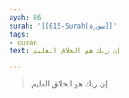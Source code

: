 ```yaml
---
ayah: 86
surah: '[[015-Surah|سورة]]'
tags:
- quran
text: إن ربك هو الخلاق العليم

---
```

> إن ربك هو الخلاق العليم
